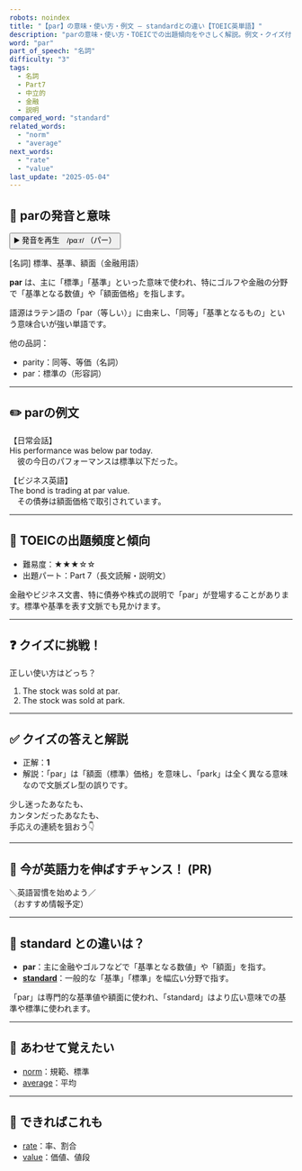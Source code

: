```yaml
---
robots: noindex
title: "【par】の意味・使い方・例文 ― standardとの違い【TOEIC英単語】"
description: "parの意味・使い方・TOEICでの出題傾向をやさしく解説。例文・クイズ付きでstandardとの違いもわかりやすく学べます。"
word: "par"
part_of_speech: "名詞"
difficulty: "3"
tags:
  - 名詞
  - Part7
  - 中立的
  - 金融
  - 説明
compared_word: "standard"
related_words:
  - "norm"
  - "average"
next_words:
  - "rate"
  - "value"
last_update: "2025-05-04"
---
```


## 🔰 parの発音と意味

<button class="play-audio" onclick="playTTS('par')">
  <span class="play-audio-main">
    ▶️ 発音を再生　/pɑːr/
  </span>
  <span class="play-audio-sub">
    （パー）
  </span>
</button>

[名詞] 標準、基準、額面（金融用語）

**par** は、主に「標準」「基準」といった意味で使われ、特にゴルフや金融の分野で「基準となる数値」や「額面価格」を指します。

語源はラテン語の「par（等しい）」に由来し、「同等」「基準となるもの」という意味合いが強い単語です。

他の品詞：  
- parity：同等、等価（名詞）
- par：標準の（形容詞）

---

## ✏️ parの例文

【日常会話】  
His performance was below par today.  
　彼の今日のパフォーマンスは標準以下だった。

【ビジネス英語】  
The bond is trading at par value.  
　その債券は額面価格で取引されています。

---

## 🎯 TOEICの出題頻度と傾向

- 難易度：★★★☆☆
- 出題パート：Part 7（長文読解・説明文）

金融やビジネス文書、特に債券や株式の説明で「par」が登場することがあります。標準や基準を表す文脈でも見かけます。

---

## ❓ クイズに挑戦！

正しい使い方はどっち？

1. The stock was sold at par.  
2. The stock was sold at park.

---

## ✅ クイズの答えと解説

- 正解：**1**
- 解説：「par」は「額面（標準）価格」を意味し、「park」は全く異なる意味なので文脈ズレ型の誤りです。

少し迷ったあなたも、  
カンタンだったあなたも、  
手応えの連続を狙おう👇️

---

## 🚀 今が英語力を伸ばすチャンス！ (PR)

<div class="info-center">
＼英語習慣を始めよう／<br>  
（おすすめ情報予定）
</div>

---

## 🤔  standard との違いは？

- **par**：主に金融やゴルフなどで「基準となる数値」や「額面」を指す。
- **[standard](/word/standard/)**：一般的な「基準」「標準」を幅広い分野で指す。

「par」は専門的な基準値や額面に使われ、「standard」はより広い意味での基準や標準に使われます。

---

## 🧩 あわせて覚えたい

- [norm](/word/norm/)：規範、標準
- [average](/word/average/)：平均

---

## 📖 できればこれも

- [rate](/word/rate/)：率、割合
- [value](/word/value/)：価値、値段

<!-- cvid: aid35_bid13 -->
